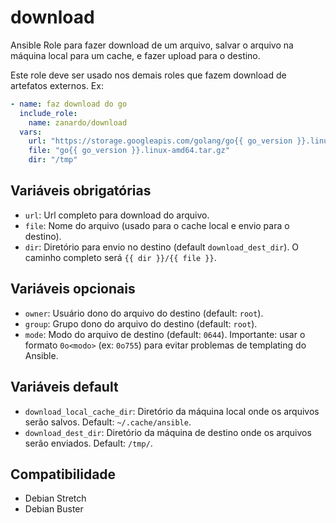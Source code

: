 # download

Ansible Role para fazer download de um arquivo, salvar o arquivo na máquina local para um cache, e
fazer upload para o destino.

Este role deve ser usado nos demais roles que fazem download de artefatos externos. Ex:

```yaml
- name: faz download do go
  include_role:
    name: zanardo/download
  vars:
    url: "https://storage.googleapis.com/golang/go{{ go_version }}.linux-amd64.tar.gz"
    file: "go{{ go_version }}.linux-amd64.tar.gz"
    dir: "/tmp"
```

## Variáveis obrigatórias

- `url`: Url completo para download do arquivo.
- `file`: Nome do arquivo (usado para o cache local e envio para o destino).
- `dir`: Diretório para envio no destino (default `download_dest_dir`). O caminho completo será `{{ dir }}/{{ file }}`.

## Variáveis opcionais

- `owner`: Usuário dono do arquivo do destino (default: `root`).
- `group`: Grupo dono do arquivo do destino (default: `root`).
- `mode`: Modo do arquivo de destino (default: `0644`). Importante: usar o formato `0o<modo>` (ex:
  `0o755`) para evitar problemas de templating do Ansible.

## Variáveis default

- `download_local_cache_dir`:  Diretório da máquina local onde os arquivos serão salvos. Default:
  `~/.cache/ansible`.
- `download_dest_dir`: Diretório da máquina de destino onde os arquivos serão enviados. Default:
  `/tmp/`.

## Compatibilidade

- Debian Stretch
- Debian Buster
